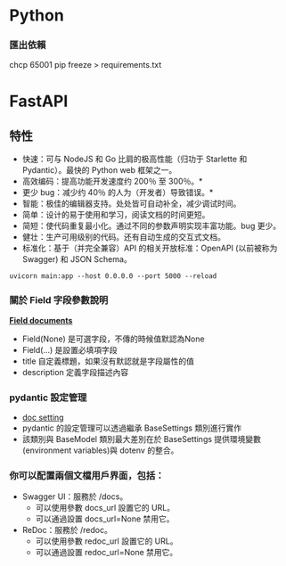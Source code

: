 # Python 

### 匯出依賴
chcp 65001
pip freeze > requirements.txt

# FastAPI

## 特性
- 快速：可与 NodeJS 和 Go 比肩的极高性能（归功于 Starlette 和 Pydantic）。最快的 Python web 框架之一。
- 高效编码：提高功能开发速度约 200％ 至 300％。*
- 更少 bug：减少约 40％ 的人为（开发者）导致错误。*
- 智能：极佳的编辑器支持。处处皆可自动补全，减少调试时间。
- 简单：设计的易于使用和学习，阅读文档的时间更短。
- 简短：使代码重复最小化。通过不同的参数声明实现丰富功能。bug 更少。
- 健壮：生产可用级别的代码。还有自动生成的交互式文档。
- 标准化：基于（并完全兼容）API 的相关开放标准：OpenAPI (以前被称为 Swagger) 和 JSON Schema。

```
uvicorn main:app --host 0.0.0.0 --port 5000 --reload
```

### 關於 Field 字段參數說明 
**[Field documents](https://www.cnblogs.com/yoyoketang/p/15923431.html)**
- Field(None) 是可選字段，不傳的時候值默認為None
- Field(...) 是設置必填項字段
- title 自定義標題，如果沒有默認就是字段屬性的值
- description 定義字段描述內容

### **pydantic 設定管理**
- [doc setting](https://fastapi.tiangolo.com/zh/tutorial/metadata/)
- pydantic 的設定管理可以透過繼承 BaseSettings 類別進行實作
- 該類別與 BaseModel 類別最大差別在於 BaseSettings 提供環境變數(environment variables)與 dotenv 的整合。

### 你可以配置兩個文檔用戶界面，包括：
- Swagger UI：服務於 /docs。
    - 可以使用參數 docs_url 設置它的 URL。
    - 可以通過設置 docs_url=None 禁用它。
- ReDoc：服務於 /redoc。
    - 可以使用參數 redoc_url 設置它的 URL。
    - 可以通過設置 redoc_url=None 禁用它。